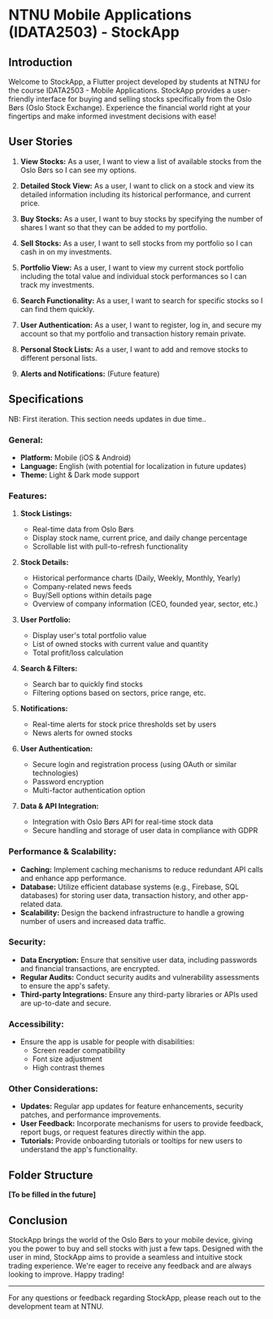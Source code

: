# NTNU Mobile Applications (IDATA2503) - StockApp

## Introduction

Welcome to StockApp, a Flutter project developed by students at NTNU for the course IDATA2503 - Mobile Applications. StockApp provides a user-friendly interface for buying and selling stocks specifically from the Oslo Børs (Oslo Stock Exchange). Experience the financial world right at your fingertips and make informed investment decisions with ease!

## User Stories

1. **View Stocks:** As a user, I want to view a list of available stocks from the Oslo Børs so I can see my options.
   
2. **Detailed Stock View:** As a user, I want to click on a stock and view its detailed information including its historical performance, and current price.
    
3. **Buy Stocks:** As a user, I want to buy stocks by specifying the number of shares I want so that they can be added to my portfolio.
    
4. **Sell Stocks:** As a user, I want to sell stocks from my portfolio so I can cash in on my investments.
    
5. **Portfolio View:** As a user, I want to view my current stock portfolio including the total value and individual stock performances so I can track my investments.

6. **Search Functionality:** As a user, I want to search for specific stocks so I can find them quickly.

7. **User Authentication:** As a user, I want to register, log in, and secure my account so that my portfolio and transaction history remain private.

8. **Personal Stock Lists:** As a user, I want to add and remove stocks to different personal lists.
   
9. **Alerts and Notifications:** (Future feature)

## Specifications

NB: First iteration. This section needs updates in due time..

### General:

- **Platform:** Mobile (iOS & Android)
- **Language:** English (with potential for localization in future updates)
- **Theme:** Light & Dark mode support

### Features:

1. **Stock Listings:**
   - Real-time data from Oslo Børs
   - Display stock name, current price, and daily change percentage
   - Scrollable list with pull-to-refresh functionality

2. **Stock Details:**
   - Historical performance charts (Daily, Weekly, Monthly, Yearly)
   - Company-related news feeds
   - Buy/Sell options within details page
   - Overview of company information (CEO, founded year, sector, etc.)

3. **User Portfolio:**
   - Display user's total portfolio value
   - List of owned stocks with current value and quantity
   - Total profit/loss calculation

4. **Search & Filters:**
   - Search bar to quickly find stocks
   - Filtering options based on sectors, price range, etc.

5. **Notifications:**
   - Real-time alerts for stock price thresholds set by users
   - News alerts for owned stocks

6. **User Authentication:**
   - Secure login and registration process (using OAuth or similar technologies)
   - Password encryption
   - Multi-factor authentication option

7. **Data & API Integration:**
   - Integration with Oslo Børs API for real-time stock data
   - Secure handling and storage of user data in compliance with GDPR

### Performance & Scalability:

- **Caching:** Implement caching mechanisms to reduce redundant API calls and enhance app performance.
- **Database:** Utilize efficient database systems (e.g., Firebase, SQL databases) for storing user data, transaction history, and other app-related data.
- **Scalability:** Design the backend infrastructure to handle a growing number of users and increased data traffic.

### Security:

- **Data Encryption:** Ensure that sensitive user data, including passwords and financial transactions, are encrypted.
- **Regular Audits:** Conduct security audits and vulnerability assessments to ensure the app's safety.
- **Third-party Integrations:** Ensure any third-party libraries or APIs used are up-to-date and secure.

### Accessibility:

- Ensure the app is usable for people with disabilities:
  - Screen reader compatibility
  - Font size adjustment
  - High contrast themes

### Other Considerations:

- **Updates:** Regular app updates for feature enhancements, security patches, and performance improvements.
- **User Feedback:** Incorporate mechanisms for users to provide feedback, report bugs, or request features directly within the app.
- **Tutorials:** Provide onboarding tutorials or tooltips for new users to understand the app's functionality.


## Folder Structure

**[To be filled in the future]**

## Conclusion

StockApp brings the world of the Oslo Børs to your mobile device, giving you the power to buy and sell stocks with just a few taps. Designed with the user in mind, StockApp aims to provide a seamless and intuitive stock trading experience. We're eager to receive any feedback and are always looking to improve. Happy trading!

---

For any questions or feedback regarding StockApp, please reach out to the development team at NTNU.


  

